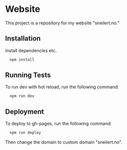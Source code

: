 
# Website

This project is a repository for my website "sneilert.no."





## Installation

Install dependencies etc.

```bash
  npm install
```
    
## Running Tests

To run dev with hot reload, run the following command:

```bash
  npm run dev
```


## Deployment

To deploy to gh-pages, run the following command:

```bash
  npm run deploy
```
Then change the domain to custom domain "sneilert.no".